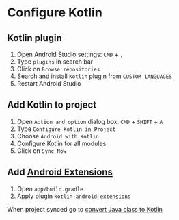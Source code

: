 # Configure Kotlin

## Kotlin plugin
1. Open Android Studio settings: `CMD` + `,`
2. Type `plugins` in search bar
3. Click on `Browse repositories`
4. Search and install `Kotlin` plugin from `CUSTOM LANGUAGES`
5. Restart Android Studio

## Add Kotlin to project
1. Open `Action and option` dialog box: `CMD` + `SHIFT` + `A`
2. Type `Configure Kotlin in Project`
3. Choose `Android with Kotlin`
4. Configure Kotlin for all modules
5. Click on `Sync Now`

## Add [Android Extensions](https://kotlinlang.org/docs/tutorials/android-plugin.html)
1. Open `app/build.gradle`
2. Apply plugin `kotlin-android-extensions`

When project synced go to [convert Java class to Kotlin](03_ConvertJavaClassToKotlin.md)
